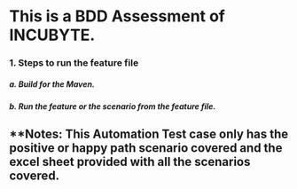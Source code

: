 # This is a BDD Assessment of INCUBYTE.
### 1. Steps to run the feature file
##### a. Build for the Maven.
##### b. Run the feature or the scenario from the feature file.

## **Notes: This Automation Test case only has the positive or happy path scenario covered and the excel sheet provided with all the scenarios covered.